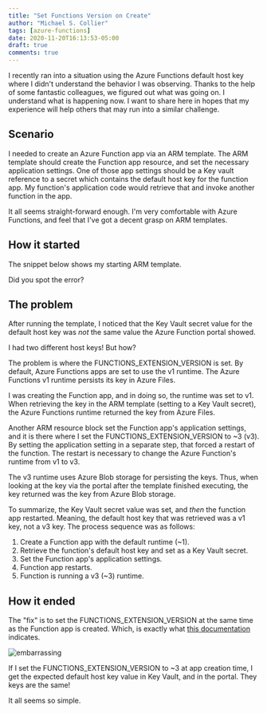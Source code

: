 ```yaml
---
title: "Set Functions Version on Create"
author: "Michael S. Collier"
tags: [azure-functions]
date: 2020-11-20T16:13:53-05:00
draft: true
comments: true
---
```


I recently ran into a situation using the Azure Functions default host key where I didn't understand the behavior I was observing.  Thanks to the help of some fantastic colleagues, we figured out what was going on.  I understand what is happening now.  I want to share here in hopes that my experience will help others that may run into a similar challenge.

## Scenario

I needed to create an Azure Function app via an ARM template.  The ARM template should create the Function app resource, and set the necessary application settings.  One of those app settings should be a Key vault reference to a secret which contains the default host key for the function app.  My function's application code would retrieve that and invoke another function in the app.

It all seems straight-forward enough.  I'm very comfortable with Azure Functions, and feel that I've got a decent grasp on ARM templates.

## How it started

The snippet below shows my starting ARM template.

Did you spot the error?

## The problem

After running the template, I noticed that the Key Vault secret value for the default host key was _not_ the same value the Azure Function portal showed.  

I had two different host keys!  But how?

The problem is where the FUNCTIONS_EXTENSION_VERSION is set.  By default, Azure Functions apps are set to use the v1 runtime.  The Azure Functions v1 runtime persists its key in Azure Files.

I was creating the Function app, and in doing so, the runtime was set to v1.  When retrieving the key in the ARM template (setting to a Key Vault secret), the Azure Functions runtime returned the key from Azure Files.

Another ARM resource block set the Function app's application settings, and it is there where I set the FUNCTIONS_EXTENSION_VERSION to ~3 (v3).  By setting the application setting in a separate step, that forced a restart of the function.  The restart is necessary to change the Azure Function's runtime from v1 to v3.

The v3 runtime uses Azure Blob storage for persisting the keys.  Thus, when looking at the key via the portal after the template finished executing, the key returned was the key from Azure Blob storage.

To summarize, the Key Vault secret value was set, and _then_ the function app restarted.  Meaning, the default host key that was retrieved was a v1 key, not a v3 key.  The process sequence was as follows:

1. Create a Function app with the default runtime (~1).
1. Retrieve the function's default host key and set as a Key Vault secret.
1. Set the Function app's application settings.
1. Function app restarts.
1. Function is running a v3 (~3) runtime.

## How it ended

The "fix" is to set the FUNCTIONS_EXTENSION_VERSION at the same time as the Function app is created.  Which, is exactly what [this documentation](https://docs.microsoft.com/azure/azure-functions/functions-infrastructure-as-code#create-a-function-app) indicates.

![embarrassing]()

If I set the FUNCTIONS_EXTENSION_VERSION to ~3 at app creation time, I get the expected default host key value in Key Vault, and in the portal.  They keys are the same!

It all seems so simple.
